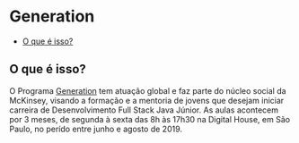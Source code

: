 # Generation

* [O que é isso?](#o-que-é-isso)

## O que é isso?
O Programa [Generation](https://brazil.generation.org/) tem atuação global e faz parte do núcleo social da McKinsey, visando a formação e a mentoria de jovens que desejam iniciar carreira de Desenvolvimento Full Stack Java Júnior. As aulas acontecem por 3 meses, de segunda à sexta das 8h às 17h30 na Digital House, em São Paulo, no perído entre junho e agosto de 2019. 
